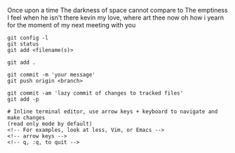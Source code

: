 Once upon a time
The darkness of space cannot compare to
The emptiness I feel when he isn't there
kevin my love, where art thee now
oh how i yearn for the moment of my next <redacted> meeting with you

```
git config -l
git status
git add <filename(s)>

git add .

git commit -m 'your message'
git push origin <branch>

git commit -am 'lazy commit of changes to tracked files'
git add -p

# Inline terminal editor, use arrow keys + keyboard to navigate and make changes
(read only mode by default)
<!-- For examples, look at less, Vim, or Emacs -->
<!-- arrow keys -->
<!-- q, :q, to quit -->

```
